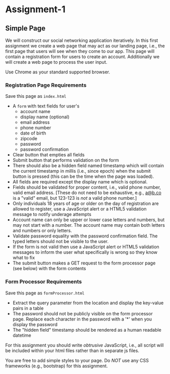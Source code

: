 # Assignment-1

##  Simple Page

We will construct our social networking application iteratively. In this first assignment we create a web page that may act as our landing page, i.e., the first page that users will see when they come to our app. This page will contain a registration form for users to create an account. Additionally we will create a web page to process the user input.

Use Chrome as your standard supported browser.

### Registration Page Requirements

Save this page as `index.html`

- A `form` with text fields for user's
  - account name 
  - display name (optional) 
  - email address 
  - phone number 
  - date of birth 
  - zipcode 
  - password 
  - password confirmation
- Clear button that empties all fields
- Submit button that performs validation on the form
- There should also be a hidden field named timestamp which will contain the current timestamp in millis (i.e., since epoch) when the submit button is pressed (this can be the time when the page was loaded).
- All fields are required except the display name which is optional.
- Fields should be validated for proper content, i.e., valid phone number, valid email address. [These do not need to be exhaustive, e.g., a@b.co is a "valid" email, but 123-123 is *not* a valid phone number.]
- Only individuals 18 years of age or older on the day of registration are allowed to register, use a JavaScript alert or a HTML5 validation message to notify underage attempts
- Account name can only be upper or lower case letters and numbers, but may not start with a number. The account name may contain both letters and numbers or only letters.
- Validate password equality with the password confirmation field. The typed letters should not be visible to the user.
- If the form is not valid then use a JavaScript alert or HTML5 validation messages to inform the user what specifically is wrong so they know what to fix
- The submit button makes a GET request to the form processor page (see below) with the form contents

### Form Processor Requirements

Save this page as `formProcessor.html`

- Extract the query parameter from the location and display the key-value pairs in a table
- The password should not be publicly visible on the form processor page. Replace each character in the password with a '*' when you display the password
- The "hidden field" timestamp should be rendered as a human readable datetime

For this assignment you should write *obtrusive* JavaScript, i.e., all script will be included within your html files rather than in separate js files.

You are free to add simple styles to your page. Do *NOT* use any CSS frameworks (e.g., bootstrap) for this assignment.


